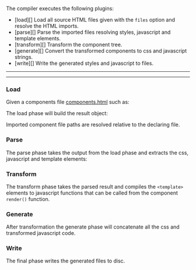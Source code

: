 The compiler executes the following plugins:

* [load][] Load all source HTML files given with the `files` option and resolve the HTML imports.
* [parse][] Parse the imported files resolving styles, javascript and template elements.
* [transform][] Transform the component tree.
* [generate][] Convert the transformed components to css and javascript strings.
* [write][] Write the generated styles and javascript to files.

***
<!-- @toc -->
***

### Load

Given a components file [components.html](/documents/compiler/components.html) such as:

<? @source {html} components.html ?>

The load phase will build the result object:

<? @exec {javascript} mkdir -p target && node documents/compiler/compiler-load.js ?>

Imported component file paths are resolved relative to the declaring file.

### Parse

The parse phase takes the output from the load phase and extracts the css, javascript and template elements:

<? @exec {javascript} node documents/compiler/compiler-parse.js ?>

### Transform

The transform phase takes the parsed result and compiles the `<template>` elements to javascript functions that can be called from the component `render()` function.

<? @exec {javascript} node documents/compiler/compiler-transform.js ?>

### Generate

After transformation the generate phase will concatenate all the css and transformed javascript code.

<? @exec {javascript} node documents/compiler/compiler-generate.js ?>

### Write

The final phase writes the generated files to disc.

<? @include ../links.md ?>
